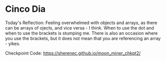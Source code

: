 # Cinco Dia 

Today's Reflection: Feeling overwhelmed with objects and arrays, as there can be arrays of ojects, and vice versa - I think.  When to use the dot and when to use the brackets is stumping me.  There is also an occasion where you use the brackets, but it does not mean that you are referencing an array - yikes.

Checkpoint Code: https://sherenec.github.io/moon_miner_chkpt2/ 